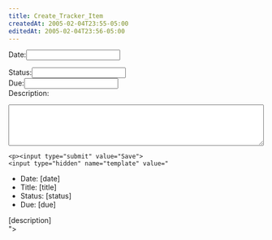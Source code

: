 ```yaml
---
title: Create_Tracker_Item
createdAt: 2005-02-04T23:55-05:00
editedAt: 2005-02-04T23:56-05:00
---
```


<form method="POST" action="wiki.pl?id=trackertest">
Date:<input type="text" name="date"><br>

<script language="JavaScript"><!--
var date = new Date();
var d  = date.getDate();
var day = (d < 10) ? '0' + d : d;
var m = date.getMonth() + 1;
var month = (m < 10) ? '0' + m : m;
var yy = date.getYear();
var year = (yy < 1000) ? yy + 1900 : yy;

document.write("Title:<input type=text name=title value='TRACKER - " + year + "." + month + "." + day + " - ");
//-->
</script>


Status:<input type="text" name="status"><br>
Due:<input type="text" name="due"><br>
Description:
<textarea cols="60" rows="5" name="description"></textarea>
    <p><input type="submit" value="Save">
    <input type="hidden" name="template" value="
* Date: [date]
* Title: [title]
* Status: [status]
* Due: [due]

[description]    
">
</form>

